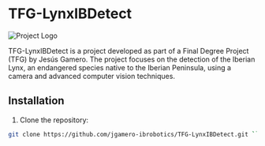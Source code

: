 # TFG-LynxIBDetect

![Project Logo](/path/to/logo.png)

TFG-LynxIBDetect is a project developed as part of a Final Degree Project (TFG) by Jesús Gamero. The project focuses on the detection of the Iberian Lynx, an endangered species native to the Iberian Peninsula, using a camera and advanced computer vision techniques.

## Installation

1. Clone the repository:

```bash
git clone https://github.com/jgamero-ibrobotics/TFG-LynxIBDetect.git ```bash





